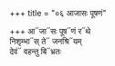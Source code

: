 +++
title = "०६ आजासः पूषणं"

+++
आ᳓जा᳓सः पूष᳓णं र᳓थे  
निशृम्भा᳓स् ते᳓ जनश्रि᳓यम्  
देवं᳓ वहन्तु बि᳓भ्रतः